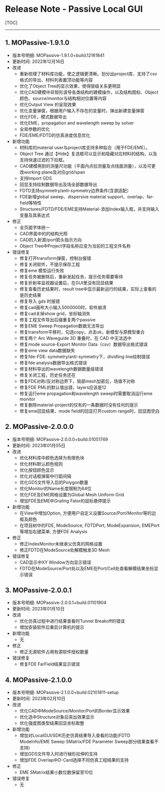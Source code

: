 # Release Note - Passive Local GUI

[TOC]

* * *

## 1. MOPassive-1.9.1.0
- 版本号明细: MOPassive-1.9.1.0+build.12161841
- 更新时间: 2022年12月16日
- 改进
    - 重新梳理了材料库功能，使之逻辑更清晰。划分出project库、支持了csv格式的导出、材料列表置顶功能等内容
    - 优化了Object Tree的显示效果，使得层级关系更明显
    - 优化CAD建模中非矩形波导各类结构的建模操作，以及结构图标、Object颜色、source/monitor与结构相对位置等内容
    - 优化Output View 的呈现效果
    - 优化变量弹窗，根据用户输入不存在的变量时，弹出新建变量弹窗
    - 优化FDE，模式数据导出
    - 优化EME，propagation and wavelength sweep by solver
    - 全局参数的优化
    - FDE/EME/FDTD的仿真进度信息优化
- 新增功能
    - 材料库的material user与project库支持多种拟合（用于FDE/EME）。
    - Object Tree 通过【Hide】复选框可以显示和隐藏对应材料的结构，以及支持快速过滤的下拉框。
    - CAD建模用到的测量尺功能（平面内点拉测量及点线面测量），以及可更改working plane及对应grid/span
    - 支持Import GDS
    - 回显支持绘制数据导出及场全部数据导出
    - FDTD支持symmetry/anti-symmetry边界条件(含源适配）
    - FDE新增global sweep、dispersive material support、overlap、far-field等特性
    - Structures/FDTD/FDE/EME支持Material-添加Index输入框，并支持输入变量及其表达式
- 修正
    - 全页面字体统一
    - CAD界面中的的结构光照
    - CAD的入射源/port箭头指示方向
    - Object  Tree中Project字段名称应变为当前的工程文件名称
- 错误修复
    - 修复打开transform弹窗，控制台报错
    - 修复关闭软件，不提示保存工程
    - 修复eme 模型运行失败
    - 修复任务被删除后，重新发起任务，提示任务需要等待
    - 修复折射率监视器设置后，在GUI里没有回显结果
    - 修复查看历史结果时，result tree中显示最新运行的结果，实际上查看的是历史结果
    - 修复导入 gds 时报错
    - 修复cad画布大小输入5000000时，软件崩溃
    - 修复cad关掉show grid，坐标轴消失
    - 修复工程文件导出后缀重复两个passive
    - 修复EME  Sweep  Propagation数据无法导出
    - 修复transform平移时，勾选copy，点击ok，新模型与原模型重合
    - 修复两个 Arc Waveguide 3D 重叠时，在 CAD 中无法选中
    - 修复mode source-Export Monitor Data（csv）数据导出格式错误
    - 修复eme view data数据缺失
    - 修复fde-FDE: symmetry/anti-symmetry下，dividling line绘制错误
    - 修复fde analysis数据导出格式错误
    - 修复材料导出的wavelength数据数量级错误
    - 修复关闭工程，历史任务还在
    - 修复FDE对称/反对称边界下，局部mesh加密后，场值不对称
    - 修复FDE PML的默认值出错，layers应该是12
    - 修复运行eme propagation和wavelength sweep时需要取消运行eme monitor
    - 修复删除material-project的仅有的一条数据时没有任何的提示
    - 修复eme回显结果，mode field的回显打开custom range时，回显图空白

## 2. MOPassive-2.0.0.0

- 版本号明细: MOPassive-2.0.0.0+build.01051749
- 更新时间: 2023年01月05日
- 改进
    - 优化材料库中颜色选择为有限色块
    - 优化材料默认颜色规则
    - 优化按钮颜色显示
    - 优化对话框弹窗中行距间隔
    - 优化GDS文件导入后的Polygon数量
    - 优化Monitor的Name长度限制为64位
    - 优化FDE及EME网格设置为Global Mesh Uniform Grid
    - 增加FDE及EME中Grating Fator的鼠标悬停提示
- 新增功能
    - 在View中增加Option, 方便用户自定义设置Source/Port/Monitor等的边框及颜色
    - 在项目树中的FDE, ModeSource, FDTDPort, ModeExpansion, EMEPort等增加右键菜单, 方便FDE Analysis
- 修正
    - 修正IndexMonitor未继承父仿真的网格设置
    - 修正FDTD在ModeSource处解模触发3D Mesh
- 错误修复
    - CAD显示中XY Window方向显示错误
    - FDTD在ModeSource/Port处以及EME在Port/Cell处查看解模结果坐标显示错误

## 3. MOPassive-2.0.0.1

- 版本号明细: MOPassive-2.0.0.1+build.01101904
- 更新时间: 2023年01月10日
- 改进
    - 优化仿真过程中进行结果查看时Tunnel Breakoff的错误
    - 增加安装软件后重启计算机的提示
- 新增功能
    - 无
- 修正
    - 修正无源软件占用有源软件授权数量
- 错误修复
    - 修复FDE FarField结果显示错误

## 4. MOPassive-2.1.0.0

- 版本号明细: MOPassive-2.1.0.0+build.02101811-setup
- 更新时间: 2023年02月10日
- 改进
  - 优化CAD中ModeSource/Monitor/Port的Border显示效果
  - 优化选中Structure对象后突出效果显示
  - 优化强度图类型结果回显坐标取整
- 新增功能
  - 增加对LocalGUI/SDK历史仿真结果导入查看的功能(FDTD ModeInfo/EME Sweep SMatrix/FDE Parameter Sweep部分结果查看不支持)
  - 增加GDS文件导入时进行梯形拉伸的支持
  - 增加FDE Overlap中D-Card选择不同仿真工程结果的支持
- 修正
  - EME SMatrix结果小数位数保留至10位
- 错误修复
  - 无